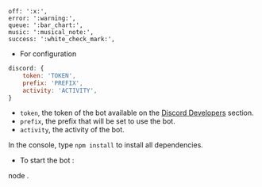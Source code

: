 

    off: ':x:',
    error: ':warning:',
    queue: ':bar_chart:',
    music: ':musical_note:',
    success: ':white_check_mark:',


- For configuration

```js
discord: {
    token: 'TOKEN',
    prefix: 'PREFIX',
    activity: 'ACTIVITY',
}
```

- `token`, the token of the bot available on the [Discord Developers](https://discordapp.com/developers/applications) section.
- `prefix`, the prefix that will be set to use the bot.
- `activity`, the activity of the bot.

In the console, type `npm install` to install all dependencies.

- To start the bot :

node .






